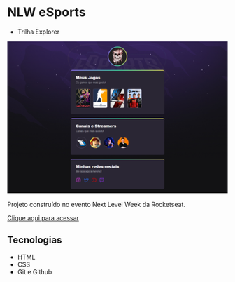 # NLW eSports 

- Trilha Explorer

![preview](./.github/preview.png)



Projeto construído no evento Next Level Week da Rocketseat. 

[Clique aqui para acessar](https://gustavomurari.github.io/NLW_Esports/)

## Tecnologias

- HTML
- CSS
- Git e Github